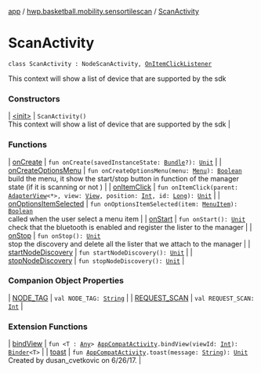 [app](../../index.md) / [hwp.basketball.mobility.sensortilescan](../index.md) / [ScanActivity](.)

# ScanActivity

`class ScanActivity : NodeScanActivity, `[`OnItemClickListener`](https://developer.android.com/reference/android/widget/AdapterView/OnItemClickListener.html)

This context will show a list of device that are supported by the sdk

### Constructors

| [&lt;init&gt;](-init-.md) | `ScanActivity()`<br>This context will show a list of device that are supported by the sdk |

### Functions

| [onCreate](on-create.md) | `fun onCreate(savedInstanceState: `[`Bundle`](https://developer.android.com/reference/android/os/Bundle.html)`?): `[`Unit`](https://kotlinlang.org/api/latest/jvm/stdlib/kotlin/-unit/index.html) |
| [onCreateOptionsMenu](on-create-options-menu.md) | `fun onCreateOptionsMenu(menu: `[`Menu`](https://developer.android.com/reference/android/view/Menu.html)`): `[`Boolean`](https://kotlinlang.org/api/latest/jvm/stdlib/kotlin/-boolean/index.html)<br>build the menu, it show the start/stop button in function of the manager state (if it is scanning or not ) |
| [onItemClick](on-item-click.md) | `fun onItemClick(parent: `[`AdapterView`](https://developer.android.com/reference/android/widget/AdapterView.html)`<*>, view: `[`View`](https://developer.android.com/reference/android/view/View.html)`, position: `[`Int`](https://kotlinlang.org/api/latest/jvm/stdlib/kotlin/-int/index.html)`, id: `[`Long`](https://kotlinlang.org/api/latest/jvm/stdlib/kotlin/-long/index.html)`): `[`Unit`](https://kotlinlang.org/api/latest/jvm/stdlib/kotlin/-unit/index.html) |
| [onOptionsItemSelected](on-options-item-selected.md) | `fun onOptionsItemSelected(item: `[`MenuItem`](https://developer.android.com/reference/android/view/MenuItem.html)`): `[`Boolean`](https://kotlinlang.org/api/latest/jvm/stdlib/kotlin/-boolean/index.html)<br>called when the user select a menu item |
| [onStart](on-start.md) | `fun onStart(): `[`Unit`](https://kotlinlang.org/api/latest/jvm/stdlib/kotlin/-unit/index.html)<br>check that the bluetooth is enabled and register the lister to the manager |
| [onStop](on-stop.md) | `fun onStop(): `[`Unit`](https://kotlinlang.org/api/latest/jvm/stdlib/kotlin/-unit/index.html)<br>stop the discovery and delete all the lister that we attach to the manager |
| [startNodeDiscovery](start-node-discovery.md) | `fun startNodeDiscovery(): `[`Unit`](https://kotlinlang.org/api/latest/jvm/stdlib/kotlin/-unit/index.html) |
| [stopNodeDiscovery](stop-node-discovery.md) | `fun stopNodeDiscovery(): `[`Unit`](https://kotlinlang.org/api/latest/jvm/stdlib/kotlin/-unit/index.html) |

### Companion Object Properties

| [NODE_TAG](-n-o-d-e_-t-a-g.md) | `val NODE_TAG: `[`String`](https://kotlinlang.org/api/latest/jvm/stdlib/kotlin/-string/index.html) |
| [REQUEST_SCAN](-r-e-q-u-e-s-t_-s-c-a-n.md) | `val REQUEST_SCAN: `[`Int`](https://kotlinlang.org/api/latest/jvm/stdlib/kotlin/-int/index.html) |

### Extension Functions

| [bindView](../../hwp.basketball.mobility.util/android.support.v7.app.-app-compat-activity/bind-view.md) | `fun <T : `[`Any`](https://kotlinlang.org/api/latest/jvm/stdlib/kotlin/-any/index.html)`> `[`AppCompatActivity`](https://developer.android.com/reference/android/support/v7/app/AppCompatActivity.html)`.bindView(viewId: `[`Int`](https://kotlinlang.org/api/latest/jvm/stdlib/kotlin/-int/index.html)`): `[`Binder`](../../hwp.basketball.mobility.util/-binder/index.md)`<T>` |
| [toast](../../hwp.basketball.mobility.util/android.support.v7.app.-app-compat-activity/toast.md) | `fun `[`AppCompatActivity`](https://developer.android.com/reference/android/support/v7/app/AppCompatActivity.html)`.toast(message: `[`String`](https://kotlinlang.org/api/latest/jvm/stdlib/kotlin/-string/index.html)`): `[`Unit`](https://kotlinlang.org/api/latest/jvm/stdlib/kotlin/-unit/index.html)<br>Created by dusan_cvetkovic on 6/26/17. |

